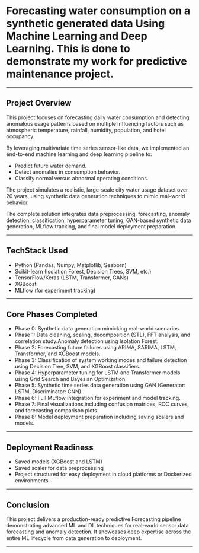 # Forecasting water consumption on a synthetic generated data Using Machine Learning and Deep Learning. This is done to demonstrate my work for predictive maintenance project. 

---

## Project Overview

This project focuses on forecasting daily water consumption and detecting anomalous usage patterns based on multiple influencing factors such as atmospheric temperature, rainfall, humidity, population, and hotel occupancy. 

By leveraging multivariate time series sensor-like data, we implemented an end-to-end machine learning and deep learning pipeline to:

- Predict future water demand.
- Detect anomalies in consumption behavior.
- Classify normal versus abnormal operating conditions.

The project simulates a realistic, large-scale city water usage dataset over 20 years, using synthetic data generation techniques to mimic real-world behavior.

The complete solution integrates data preprocessing, forecasting, anomaly detection, classification, hyperparameter tuning, GAN-based synthetic data generation, MLflow tracking, and final model deployment preparation.


---

## TechStack Used

- Python (Pandas, Numpy, Matplotlib, Seaborn)
- Scikit-learn (Isolation Forest, Decision Trees, SVM, etc.)
- TensorFlow/Keras (LSTM, Transformer, GANs)
- XGBoost
- MLflow (for experiment tracking)

---

## Core Phases Completed

- Phase 0: Synthetic data generation mimicking real-world scenarios.
- Phase 1: Data cleaning, scaling, decomposition (STL), FFT analysis, and correlation study.Anomaly detection using Isolation Forest.
- Phase 2: Forecasting future failures using ARIMA, SARIMA, LSTM, Transformer, and XGBoost models.
- Phase 3: Classification of system working modes and failure detection using Decision Tree, SVM, and XGBoost classifiers.
- Phase 4: Hyperparameter tuning for LSTM and Transformer models using Grid Search and Bayesian Optimization.
- Phase 5: Synthetic time series data generation using GAN (Generator: LSTM, Discriminator: CNN).
- Phase 6: Full MLflow integration for experiment and model tracking.
- Phase 7: Final visualizations including confusion matrices, ROC curves, and forecasting comparison plots.
- Phase 8: Model deployment preparation including saving scalers and models.

---

## Deployment Readiness

- Saved models (XGBoost and LSTM)
- Saved scaler for data preprocessing
- Project structured for easy deployment in cloud platforms or Dockerized environments.

---

## Conclusion

This project delivers a production-ready predictive Forecasting pipeline demonstrating advanced ML and DL techniques for real-world sensor data forecasting and anomaly detection. It showcases deep expertise across the entire ML lifecycle from data generation to deployment.

---
